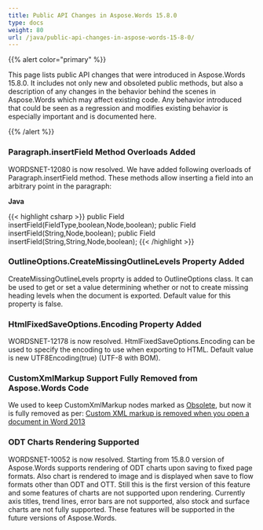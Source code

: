 ```yaml
---
title: Public API Changes in Aspose.Words 15.8.0
type: docs
weight: 80
url: /java/public-api-changes-in-aspose-words-15-8-0/
---
```


{{% alert color="primary" %}} 

This page lists public API changes that were introduced in Aspose.Words 15.8.0. It includes not only new and obsoleted public methods, but also a description of any changes in the behavior behind the scenes in Aspose.Words which may affect existing code. Any behavior introduced that could be seen as a regression and modifies existing behavior is especially important and is documented here.

{{% /alert %}} 
### **Paragraph.insertField Method Overloads Added**
WORDSNET-12080 is now resolved. We have added following overloads of Paragraph.insertField method. These methods allow inserting a field into an arbitrary point in the paragraph:

**Java**

{{< highlight csharp >}}
public Field insertField(FieldType,boolean,Node,boolean);
public Field insertField(String,Node,boolean);
public Field insertField(String,String,Node,boolean);
{{< /highlight >}}
### **OutlineOptions.CreateMissingOutlineLevels Property Added**
CreateMissingOutlineLevels proprty is added to OutlineOptions class. It can be used to get or set a value determining whether or not to create missing heading levels when the document is exported. Default value for this property is false.
### **HtmlFixedSaveOptions.Encoding Property Added**
WORDSNET-12178 is now resolved. HtmlFixedSaveOptions.Encoding can be used to specify the encoding to use when exporting to HTML. Default value is new UTF8Encoding(true) (UTF-8 with BOM).
### **CustomXmlMarkup Support Fully Removed from Aspose.Words Code**
We used to keep CustomXmlMarkup nodes marked as [Obsolete](), but now it is fully removed as per:
[Custom XML markup is removed when you open a document in Word 2013](http://support.microsoft.com/kb/2761189)
### **ODT Charts Rendering Supported**
WORDSNET-10052 is now resolved. Starting from 15.8.0 version of Aspose.Words supports rendering of ODT charts upon saving to fixed page formats. Also chart is rendered to image and is displayed when save to flow formats other than ODT and OTT. Still this is the first version of this feature and some features of charts are not supported upon rendering. Currently axis titles, trend lines, error bars are not supported, also stock and surface charts are not fully supported. These features will be supported in the future versions of Aspose.Words.
